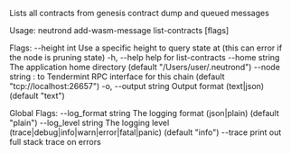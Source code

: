 Lists all contracts from genesis contract dump and queued messages

Usage:
  neutrond add-wasm-message list-contracts  [flags]

Flags:
      --height int      Use a specific height to query state at (this can error if the node is pruning state)
  -h, --help            help for list-contracts
      --home string     The application home directory (default "/Users/user/.neutrond")
      --node string     <host>:<port> to Tendermint RPC interface for this chain (default "tcp://localhost:26657")
  -o, --output string   Output format (text|json) (default "text")

Global Flags:
      --log_format string   The logging format (json|plain) (default "plain")
      --log_level string    The logging level (trace|debug|info|warn|error|fatal|panic) (default "info")
      --trace               print out full stack trace on errors
